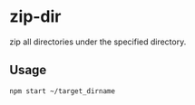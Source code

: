 # zip-dir
zip all directories under the specified directory.

## Usage
`npm start ~/target_dirname`




